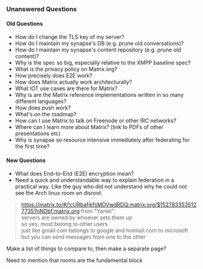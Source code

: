### Unanswered Questions

#### Old Questions

* How do I change the TLS key of my server?
* How do I maintain my synapse's DB (e.g. prune old conversations)?
* How do I maintain my synapse's content repository (e.g. prune old content)?
* Why is the spec so big, especially relative to the XMPP baseline spec?
* What is the privacy policy on Matrix.org?
* How precisely does E2E work?
* How does Matrix actually work architecturally?
* What IOT use cases are there for Matrix?
* Why is are the Matrix reference implementations written in so many different languages?
* How does push work?
* What's on the roadmap?
* How can I use Matrix to talk on Freenode or other IRC networks?
* Where can I learn more about Matrix?  (link to PDFs of other presentations etc)
* Why is synapse so resource intensive immediately after federating for the first time?

#### New Questions

* What does End-to-End (E2E) encryption mean?
* Need a quick and understandable way to explain federation in a practical way. Like the guy who did not understand why he could not see the Arch linux room on disroot.

> https://matrix.to/#/!cURbafjkfsMDVwdRDQ:matrix.org/$15278335351277357nNDbf:matrix.org from "Yaniel":  
> servers are owned by whoever sets them up  
> so yes, most belong to other users  
> just like gmail.com belongs to google and hotmail.com to microsoft  
> but you can send messages from one to the other

Make a list of things to compare to, then make a separate page?

Need to mention that rooms are the fundamental block